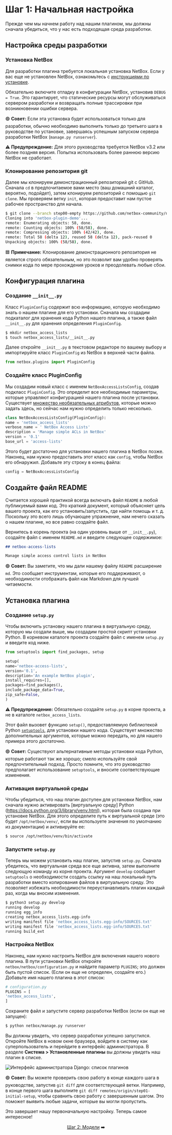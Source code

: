 # Шаг 1: Начальная настройка

Прежде чем мы начнем работу над нашим плагином, мы должны сначала убедиться, что у нас есть подходящая среда разработки.

## Настройка среды разработки

### Установка NetBox

Для разработки плагина требуется локальная установка NetBox. Если у вас еще не установлен NetBox, ознакомьтесь с [инструкциями по установке](https://netbox.readthedocs.io/en/stable/installation/).

Обязательно включите отладку в конфигурации NetBox, установив `DEBUG = True`. Это гарантирует, что статические ресурсы могут обслуживаться сервером разработки и возвращать полные трассировки при возникновении ошибки сервера.

:green_circle: **Совет:** Если эта установка будет использоваться только для разработки, обычно необходимо выполнить только до третьего шага в руководстве по установке, завершаясь успешным запуском сервера разработки NetBox (`manage.py runserver`).

:warning: **Предупреждение:** Для этого руководства требуется NetBox v3.2 или более поздняя версия. Попытка использовать более раннюю версию NetBox не сработает.

### Клонирование репозитория git

Далее мы клонируем демонстрационный репозиторий git с GitHub. Сначала `cd` в предпочитаемое вами место (ваш домашний каталог, вероятно, подойдет), затем клонируем репозиторий с помощью `git clone`. Мы проверяем ветку `init`, которая предоставит нам пустое рабочее пространство для начала.

```bash
$ git clone --branch step00-empty https://github.com/netbox-community/netbox-plugin-demo
Cloning into 'netbox-plugin-demo'...
remote: Enumerating objects: 58, done.
remote: Counting objects: 100% (58/58), done.
remote: Compressing objects: 100% (42/42), done.
remote: Total 58 (delta 12), reused 58 (delta 12), pack-reused 0
Unpacking objects: 100% (58/58), done.
```

:blue_square: **Примечание:** Клонирование демонстрационного репозитория не является строго обязательным, но это позволит вам удобно проверять снимки кода по мере прохождения уроков и преодолевать любые сбои.

## Конфигурация плагина

### Создание `__init__.py`

Класс `PluginConfig` содержит всю информацию, которую необходимо знать о нашем плагине для его установки. Сначала мы создадим подкаталог для хранения кода Python нашего плагина, а также файл `__init__.py` для хранения определения `PluginConfig`.

```bash
$ mkdir netbox_access_lists
$ touch netbox_access_lists/__init__.py
```

Далее откройте `__init__.py` в текстовом редакторе по вашему выбору и импортируйте класс `PluginConfig` из NetBox в верхней части файла.

```python
from netbox.plugins import PluginConfig
```

### Создайте класс PluginConfig

Мы создадим новый класс с именем `NetBoxAccessListsConfig`, создав подкласс `PluginConfig`. Это определит все необходимые параметры, которые управляют конфигурацией нашего плагина после установки. Существует [множество необязательных атрибутов](https://netbox.readthedocs.io/en/stable/plugins/development/#pluginconfig-attributes), которые можно задать здесь, но сейчас нам нужно определить только несколько.

```python
class NetBoxAccessListsConfig(PluginConfig):
name = 'netbox_access_lists'
verbose_name = ' NetBox Access Lists'
description = 'Manage simple ACLs in NetBox'
version = '0.1'
base_url = 'access-lists'
```

Этого будет достаточно для установки нашего плагина в NetBox позже. Наконец, нам нужно предоставить этот класс как `config`, чтобы NetBox его обнаружил. Добавьте эту строку в конец файла:

```python
config = NetBoxAccessListsConfig
```

## Создайте файл README

Считается хорошей практикой всегда включать файл `README` в любой публикуемый вами код. Это краткий документ, который объясняет цель вашего проекта, как его установить/запустить, где найти помощь и т. д. Поскольку это всего лишь обучающее упражнение, нам нечего сказать о нашем плагине, но все равно создайте файл.

Вернитесь в корень проекта (на один уровень выше от `__init__.py`), создайте файл с именем `README.md` и введите следующее содержимое:

```markdown
## netbox-access-lists

Manage simple access control lists in NetBox
```

:green_circle: **Совет:** Вы заметите, что мы дали нашему файлу `README` расширение `md`. Это сообщает инструментам, которые его поддерживают, о необходимости отображать файл как Markdown для лучшей читаемости.

## Установка плагина

### Создание `setup.py`

Чтобы включить установку нашего плагина в виртуальную среду, которую мы создали выше, мы создадим простой скрипт установки Python. В корневом каталоге проекта создайте файл с именем `setup.py` и введите код ниже.

```python
from setuptools import find_packages, setup

setup(
name='netbox-access-lists',
version='0.1',
description='An example NetBox plugin',
install_requires=[],
packages=find_packages(),
include_package_data=True,
zip_safe=False,
)
```
:warning: **Предупреждение:** Обязательно создайте `setup.py` в корне проекта, а не в каталоге `netbox_access_lists`.

Этот файл вызовет функцию `setup()`, предоставляемую библиотекой Python [`setuptools`](https://packaging.python.org/en/latest/guides/distributing-packages-using-setuptools/), для установки нашего кода. Существует множество дополнительных аргументов, которые можно передать, но для нашего примера этого достаточно.

:green_circle: **Совет:** Существуют альтернативные методы установки кода Python, которые работают так же хорошо; смело используйте свой предпочтительный подход. Просто помните, что это руководство предполагает использование `setuptools`, и вносите соответствующие изменения.

### Активация виртуальной среды

Чтобы убедиться, что наш плагин доступен для установки NetBox, нам сначала нужно активировать [виртуальную среду] Python (https://docs.python.org/3/library/venv.html), которая была создана при установке NetBox. Для этого определите путь к виртуальной среде (это будет `/opt/netbox/venv/`, если вы используете значения по умолчанию из документации) и активируйте ее:

```bash
$ source /opt/netbox/venv/bin/activate
```

### Запустите `setup.py`

Теперь мы можем установить наш плагин, запустив `setup.py`. Сначала убедитесь, что виртуальная среда все еще активна, затем выполните следующую команду из корня проекта. Аргумент `develop` сообщает `setuptools` о необходимости создать ссылку на наш локальный путь разработки вместо копирования файлов в виртуальную среду. Это позволяет избежать необходимости переустанавливать плагин каждый раз, когда мы вносим изменения.

```bash
$ python3 setup.py develop
running develop
running egg_info
creating netbox_access_lists.egg-info
writing manifest file 'netbox_access_lists.egg-info/SOURCES.txt'
writing manifest file 'netbox_access_lists.egg-info/SOURCES.txt'
running build_ext
```

### Настройка NetBox

Наконец, нам нужно настроить NetBox для включения нашего нового плагина. В пути установки NetBox откройте `netbox/netbox/configuration.py` и найдите параметр `PLUGINS`; это должен быть пустой список. (Если он еще не определен, создайте его.) Добавьте имя нашего плагина в этот список:

```python
# configuration.py
PLUGINS = [
'netbox_access_lists',
]
```

Сохраните файл и запустите сервер разработки NetBox (если он еще не запущен):

```bash
$ python netbox/manage.py runserver
```

Вы должны увидеть, что сервер разработки успешно запустился. Откройте NetBox в новом окне браузера, войдите в систему как суперпользователь и перейдите в интерфейс администратора. В разделе **Система > Установленные плагины** вы должны увидеть наш плагин в списке.

![Интерфейс администратора Django: список плагинов](/images/step01-django-admin-plugins.png)

:green_circle: **Совет:** Вы можете проверить свою работу в конце каждого шага в руководстве, запустив `git diff` для соответствующей ветки. Например, в конце первого шага выполните `git diff remotes/origin/step01-initial-setup`, чтобы сравнить свою работу с завершенным шагом. Это поможет выявить любые задачи, которые вы могли пропустить.

Это завершает нашу первоначальную настройку. Теперь самое интересное!

<div align="center">

[Шаг 2: Модели](/tutorial/step02-models.md) :arrow_right:

</div>
